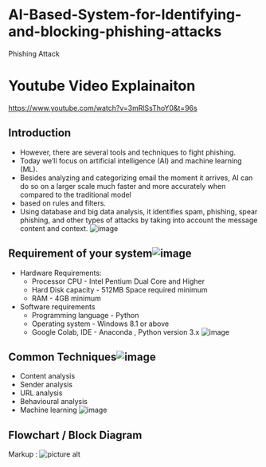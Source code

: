 # AI-Based-System-for-Identifying-and-blocking-phishing-attacks
Phishing Attack

# Youtube Video Explainaiton 
https://www.youtube.com/watch?v=3mRlSsThoY0&t=96s

## Introduction 
* However, there are several tools and techniques to fight phishing. 
* Today we’ll focus on artificial intelligence (AI) and machine learning (ML).
* Besides analyzing and categorizing email the moment it arrives, AI can do so on a larger scale much faster and more accurately when compared to the traditional model
* based on rules and filters.
* Using database and big data analysis, it identifies spam, phishing, spear phishing, and other types of attacks by taking into account the message content and context.
![image](https://user-images.githubusercontent.com/91012774/235412336-8afa0a22-6608-4610-a65c-5da83ed33e34.png)

## Requirement of your system![image](https://user-images.githubusercontent.com/91012774/235412673-687c1388-894b-491e-8768-e4412b0651d9.png)
* Hardware Requirements: 
  * Processor CPU - Intel Pentium Dual Core and Higher 
  * Hard Disk capacity - 512MB Space required minimum
  * RAM - 4GB minimum
* Software requirements
  * Programming language - Python 
  * Operating system - Windows 8.1 or above 
  * Google Colab, IDE - Anaconda , Python version 3.x
![image](https://user-images.githubusercontent.com/91012774/235412695-ac54956f-ae6b-43fe-b16e-9141a53cd48c.png)

## Common Techniques![image](https://user-images.githubusercontent.com/91012774/235412780-81ab35e7-c302-4f23-b258-c950aefbdb38.png)
* Content analysis
* Sender analysis
* URL analysis
* Behavioural analysis
* Machine learning 
![image](https://user-images.githubusercontent.com/91012774/235412793-4cce897e-23c4-455e-b6ab-80f7baa7bd51.png)

## Flowchart / Block Diagram
Markup : ![picture alt](http://via.placeholder.com/200x150)
